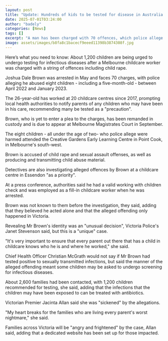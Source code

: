 ```yaml
---
layout: post
title: "Update: Hundreds of kids to be tested for disease in Australia after childcare rape charge"
date: 2025-07-01T03:24:00
author: "badely"
categories: [News]
tags: []
excerpt: "A man has been charged with 70 offences, which police allege relate to eight children."
image: assets/images/b8fa8c1bacecf9eeed11398b3874308f.jpg
---
```


Here’s what you need to know: About 1,200 children are being urged to undergo testing for infectious diseases after a Melbourne childcare worker was charged with a string of offences including child rape.

Joshua Dale Brown was arrested in May and faces 70 charges, with police alleging he abused eight children - including a five-month-old - between April 2022 and January 2023.

The 26-year-old has worked at 20 childcare centres since 2017, prompting local health authorities to notify parents of any children who may have been in his care, recommending many be tested as a "precaution".

Brown, who is yet to enter a plea to the charges, has been remanded in custody and is due to appear at Melbourne Magistrates Court in September.

The eight children - all under the age of two- who police allege were harmed attended the Creative Gardens Early Learning Centre in Point Cook, in Melbourne's south-west.

Brown is accused of child rape and sexual assault offenses, as well as producing and transmitting child abuse material.

Detectives are also investigating alleged offences by Brown at a childcare centre in Essendon "as a priority". 

At a press conference, authorities said he had a valid working with children check and was employed as a fill-in childcare worker when he was arrested.

Brown was not known to them before the investigation, they said, adding that they believed he acted alone and that the alleged offending only happened in Victoria. 

Revealing Mr Brown's identity was an "unusual decision", Victoria Police's Janet Stevenson said, but this is a "unique" case.

"It's very important to ensure that every parent out there that has a child in childcare knows who he is and where he worked," she said.

Chief Health Officer Christian McGrath would not say if Mr Brown had tested positive to sexually transmitted infections, but said the manner of the alleged offending meant some children may be asked to undergo screening for infectious diseases.

About 2,600 families had been contacted, with 1,200 children recommended for testing, she said, adding that the infections that the children may have been exposed to can be treated with antibiotics.

Victorian Premier Jacinta Allan said she was "sickened" by the allegations.

"My heart breaks for the families who are living every parent's worst nightmare," she said.

Families across Victoria will be "angry and frightened" by the case, Allan said, adding that a dedicated website has been set up for those impacted.

